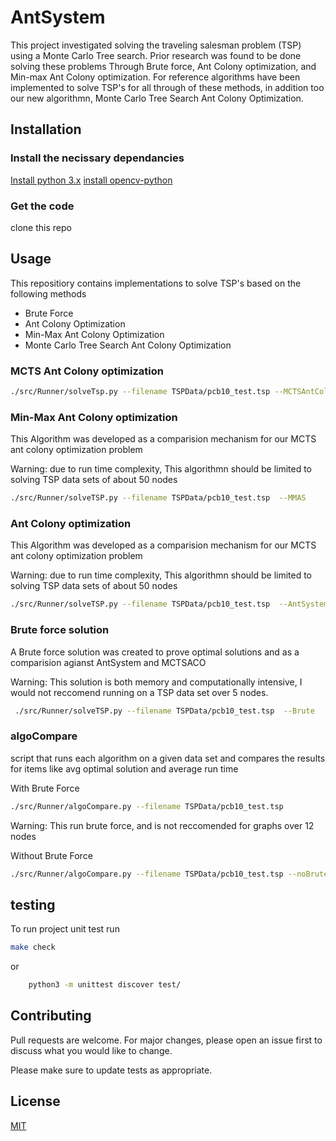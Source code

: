 # AntSystem

This project investigated solving the traveling salesman problem (TSP) using a Monte Carlo Tree search. 
Prior research was found to be done solving these problems Through Brute force, Ant Colony optimization, and Min-max Ant Colony optimization. 
For reference algorithms have been implemented to solve TSP's for all through of these methods, in addition too our new algorithmn, Monte 
Carlo Tree Search Ant Colony Optimization.

## Installation

### Install the necissary dependancies
[Install python 3.x](https://wiki.python.org/moin/BeginnersGuide/Download)
[install opencv-python](https://pypi.org/project/opencv-python/)

### Get the code
clone this repo

## Usage
This repositiory contains implementations to solve TSP's based on the following methods
* Brute Force
* Ant Colony Optimization
* Min-Max Ant Colony Optimization
* Monte Carlo Tree Search Ant Colony Optimization

### MCTS Ant Colony optimization

```bash
./src/Runner/solveTsp.py --filename TSPData/pcb10_test.tsp --MCTSAntColony
```

### Min-Max Ant Colony optimization
This Algorithm was developed as a comparision mechanism for our MCTS ant colony optimization problem

Warning: due to run time complexity, This algorithmn should be limited to solving TSP data sets of about 50 nodes
```bash
./src/Runner/solveTSP.py --filename TSPData/pcb10_test.tsp  --MMAS
```
### Ant Colony optimization
This Algorithm was developed as a comparision mechanism for our MCTS ant colony optimization problem

Warning: due to run time complexity, This algorithmn should be limited to solving TSP data sets of about 50 nodes
```bash
./src/Runner/solveTSP.py --filename TSPData/pcb10_test.tsp  --AntSystem
```
### Brute force solution
A Brute force solution was created to prove optimal solutions and as a comparision agianst AntSystem and MCTSACO

Warning: This solution is both memory and computationally intensive, I would not reccomend running on a TSP data set over 5 nodes.

```bash
 ./src/Runner/solveTSP.py --filename TSPData/pcb10_test.tsp  --Brute
 ```

 ### algoCompare

 script that runs each algorithm on a given data set and compares the results for items like avg optimal solution and average run time

 With Brute Force
 ```bash
 ./src/Runner/algoCompare.py --filename TSPData/pcb10_test.tsp
 ```
 Warning: This run brute force, and is not reccomended for graphs over 12 nodes

 Without Brute Force
 ```bash
 ./src/Runner/algoCompare.py --filename TSPData/pcb10_test.tsp --noBrute
 ```
## testing

To run project unit test run 
```bash
make check
```
or
```bash
	python3 -m unittest discover test/
```



## Contributing
Pull requests are welcome. For major changes, please open an issue first to discuss what you would like to change.

Please make sure to update tests as appropriate.

## License
[MIT](https://choosealicense.com/licenses/mit/)

